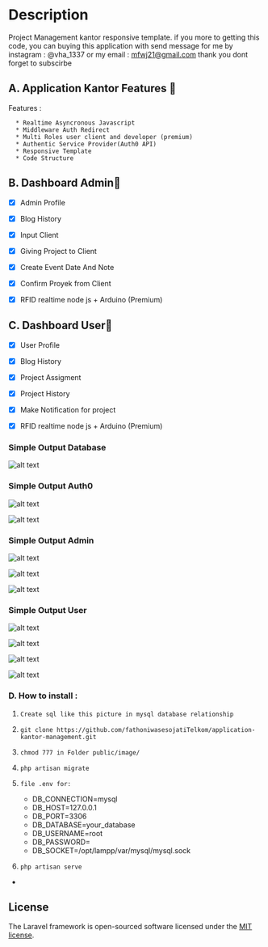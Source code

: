 # Description
Project Management kantor responsive template. if you more to getting this code, you can buying this application with send message for me by instagram : @vha_1337 or my email : mfwj21@gmail.com  thank you dont forget to subscirbe


## A. Application Kantor Features  🚀 

Features :

      * Realtime Asyncronous Javascript
      * Middleware Auth Redirect
      * Multi Roles user client and developer (premium)
      * Authentic Service Provider(Auth0 API)
      * Responsive Template
      * Code Structure
      

## B. Dashboard Admin🚀 

- [x] Admin Profile
- [x] Blog History
- [x] Input Client
- [x] Giving Project to Client
- [x] Create Event Date And Note
- [x] Confirm Proyek from Client
- [x] RFID realtime node js + Arduino (Premium)



## C. Dashboard User🚀 

- [x] User Profile
- [x] Blog History
- [x] Project Assigment 
- [x] Project History
- [x] Make Notification for project
- [x] RFID realtime node js + Arduino (Premium)


### Simple Output Database

![alt text](https://github.com/fathoniwasesojatiTelkom/application-kantor-management/blob/master/images/database1.png)


### Simple Output Auth0

![alt text](https://github.com/fathoniwasesojatiTelkom/application-kantor-management/blob/master/images/auth1.png)

![alt text](https://github.com/fathoniwasesojatiTelkom/application-kantor-management/blob/master/images/auth2.png)


### Simple Output Admin

![alt text](https://github.com/fathoniwasesojatiTelkom/application-kantor-management/blob/master/images/admin1.png)

![alt text](https://github.com/fathoniwasesojatiTelkom/application-kantor-management/blob/master/images/admin2.png)

![alt text](https://github.com/fathoniwasesojatiTelkom/application-kantor-management/blob/master/images/admin3.png)

### Simple Output User

![alt text](https://github.com/fathoniwasesojatiTelkom/application-kantor-management/blob/master/images/user1.png)

![alt text](https://github.com/fathoniwasesojatiTelkom/application-kantor-management/blob/master/images/user2.png)

![alt text](https://github.com/fathoniwasesojatiTelkom/application-kantor-management/blob/master/images/user3.png)

![alt text](https://github.com/fathoniwasesojatiTelkom/application-kantor-management/blob/master/images/user4.png)

          
### D. How to install :

1. `Create sql like this picture in mysql database relationship`
2. `git clone https://github.com/fathoniwasesojatiTelkom/application-kantor-management.git`
3. `chmod 777 in Folder public/image/`
4. `php artisan migrate`
5. `file .env for:`

      - DB_CONNECTION=mysql
      - DB_HOST=127.0.0.1
      - DB_PORT=3306
      - DB_DATABASE=your_database
      - DB_USERNAME=root
      - DB_PASSWORD=
      - DB_SOCKET=/opt/lampp/var/mysql/mysql.sock

6. `php artisan serve`
- 

## License
The Laravel framework is open-sourced software licensed under the [MIT license](https://opensource.org/licenses/MIT).
